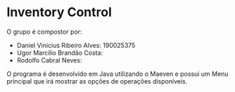 # Inventory Control

O grupo é compostor por:
- Daniel Vinicius Ribeiro Alves: 190025375
- Ugor Marcílio Brandão Costa:
- Rodolfo Cabral Neves:

O programa é desenvolvido em Java utilizando o Maeven e possui um Menu principal que irá mostrar as opções de operações disponíveis.
